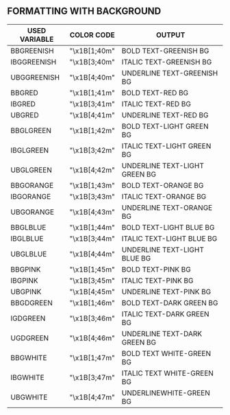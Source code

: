 ## FORMATTING WITH BACKGROUND
 USED VARIABLE | COLOR CODE | OUTPUT
---------------|------------|--------------
 BBGREENISH | "\x1B[1;40m" | BOLD TEXT-GREENISH BG
 IBGGREENISH | "\x1B[3;40m" | ITALIC TEXT-GREENISH BG
 UBGGREENISH | "\x1B[4;40m" | UNDERLINE TEXT-GREENISH BG
 BBGRED | "\x1B[1;41m" | BOLD TEXT-RED BG
 IBGRED | "\x1B[3;41m" | ITALIC TEXT-RED BG
 UBGRED | "\x1B[4;41m" | UNDERLINE TEXT-RED BG
 BBGLGREEN | "\x1B[1;42m" | BOLD TEXT-LIGHT GREEN BG
 IBGLGREEN | "\x1B[3;42m"	| ITALIC TEXT-LIGHT GREEN BG
 UBGLGREEN | "\x1B[4;42m"	|UNDERLINE TEXT-LIGHT GREEN BG
 BBGORANGE | "\x1B[1;43m"	| BOLD TEXT-ORANGE BG
 IBGORANGE | "\x1B[3;43m"	| ITALIC TEXT-ORANGE BG
 UBGORANGE | "\x1B[4;43m"	| UNDERLINE TEXT-ORANGE BG
 BBGLBLUE | "\x1B[1;44m" | BOLD TEXT-LIGHT BLUE BG
 IBGLBLUE | "\x1B[3;44m" | ITALIC TEXT-LIGHT BLUE BG
 UBGLBLUE | "\x1B[4;44m" | UNDERLINE TEXT-LIGHT BLUE BG
 BBGPINK | "\x1B[1;45m" | BOLD TEXT-PINK BG
 IBGPINK | "\x1B[3;45m" | ITALIC TEXT-PINK BG
 UBGPINK | "\x1B[4;45m" | UNDERLINE TEXT-PINK BG
 BBGDGREEN | "\x1B[1;46m"	| BOLD TEXT-DARK GREEN BG
 IGDGREEN | "\x1B[3;46m" | ITALIC TEXT-DARK GREEN BG
 UGDGREEN | "\x1B[4;46m" | UNDERLINE TEXT-DARK GREEN BG
 BBGWHITE | "\x1B[1;47m" | BOLD TEXT WHITE-GREEN BG
 IBGWHITE | "\x1B[3;47m" | ITALIC TEXT WHITE-GREEN BG
 UBGWHITE | "\x1B[4;47m" | UNDERLINEWHITE-GREEN BG
